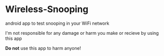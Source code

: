 Wireless-Snooping
=================

android app to test snooping in your WiFi network

I'm not responsible for any damage or harm you make or recieve by using this app


**Do not** use this app to harm anyone!
